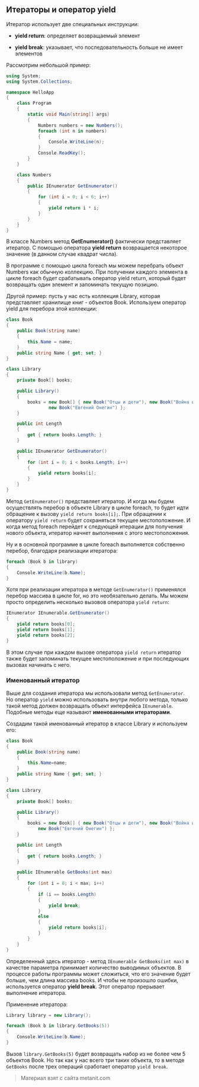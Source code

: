 ## Итераторы и оператор yield

Итератор использует две специальных инструкции:

- **yield return**: определяет возвращаемый элемент

- **yield break**: указывает, что последовательность больше не имеет элементов

Рассмотрим небольшой пример:

```cs
using System;
using System.Collections;

namespace HelloApp
{
    class Program
    {
        static void Main(string[] args)
        {
            Numbers numbers = new Numbers();
            foreach (int n in numbers)
            {
                Console.WriteLine(n);
            }
            Console.ReadKey();
        }
    }

    class Numbers
    {
        public IEnumerator GetEnumerator()
        {
            for (int i = 0; i < 6; i++)
            {
                yield return i * i;
            }
        }
    }
}
```

В классе Numbers метод **GetEnumerator()** фактически представляет итератор. С помощью оператора **yield return** возвращается некоторое значение (в данном случае квадрат числа).

В программе с помощью цикла foreach мы можем перебрать объект Numbers как обычную коллекцию. При получении каждого элемента в цикле foreach будет срабатывать оператор yield return, который будет возвращать один элемент и запоминать текущую позицию.

Другой пример: пусть у нас есть коллекция Library, которая представляет хранилище книг - объектов Book. Используем оператор yield для перебора этой коллекции:

```cs
class Book
{
    public Book(string name)
    {
        this.Name = name;
    }
    public string Name { get; set; }
}

class Library
{
    private Book[] books;

    public Library()
    {
        books = new Book[] { new Book("Отцы и дети"), new Book("Война и мир"),
                new Book("Евгений Онегин") };
    }

    public int Length
    {
        get { return books.Length; }
    }

    public IEnumerator GetEnumerator()
    {
        for (int i = 0; i < books.Length; i++)
        {
            yield return books[i];
        }
    }
}
```

Метод `GetEnumerator()` представляет итератор. И когда мы будем осуществлять перебор в объекте Library в цикле foreach, то будет идти обращение к вызову `yield return books[i];`. При обращении к оператору `yield return` будет сохраняться текущее местоположение. И когда метод foreach перейдет к следующей итерации для получения нового объекта, итератор начнет выполнения с этого местоположения.

Ну и в основной программе в цикле foreach выполняется собственно перебор, благодаря реализации итератора:

```cs
foreach (Book b in library)
{
    Console.WriteLine(b.Name);
}
```

Хотя при реализации итератора в методе `GetEnumerator()` применялся перебор массива в цикле for, но это необязательно делать. Мы можем просто определить несколько вызовов оператора `yield return`:

```cs
IEnumerator IEnumerable.GetEnumerator()
{
    yield return books[0];
    yield return books[1];
    yield return books[2];
}
```

В этом случае при каждом вызове оператора `yield return` итератор также будет запоминать текущее местоположение и при последующих вызовах начинать с него.

### Именованный итератор

Выше для создания итератора мы использовали метод `GetEnumerator`. Но оператор `yield` можно использовать внутри любого метода, только такой метод должен возвращать объект интерфейса `IEnumerable`. Подобные методы еще называют **именованными итераторами**.

Создадим такой именованный итератор в классе Library и используем его:

```cs
class Book
{
    public Book(string name)
    {
        this.Name=name;
    }
    public string Name { get; set; }
}

class Library
{
    private Book[] books;

    public Library()
    {
        books = new Book[] { new Book("Отцы и дети"), new Book("Война и мир"), 
            new Book("Евгений Онегин") };
    }

    public int Length
    {
        get { return books.Length; }
    }

    public IEnumerable GetBooks(int max)
    {
        for (int i = 0; i < max; i++)
        {
            if (i == books.Length)
            {
                yield break;
            }
            else
            {
                yield return books[i];
            }
        }
    }
}
```

Определенный здесь итератор - метод `IEnumerable GetBooks(int max)` в качестве параметра принимает количество выводимых объектов. В процессе работы программы может сложиться, что его значение будет больше, чем длина массива books. И чтобы не произошло ошибки, используется оператор **yield break**. Этот оператор прерывает выполнение итератора.

Применение итератора:

```cs
Library library = new Library();

foreach (Book b in library.GetBooks(5))
{
    Console.WriteLine(b.Name);
}
```

Вызов `library.GetBooks(5)` будет возвращать набор из не более чем 5 объектов Book. Но так как у нас всего три таких объекта, то в методе `GetBooks` после трех операций сработает оператор `yield break`.


> Материал взят с сайта metanit.com